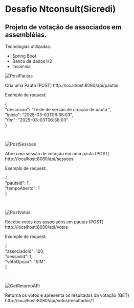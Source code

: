 # Desafio Ntconsult(Sicredi)

## Projeto de votação de associados em assembléias.

Tecnologias utilizadas:

- Spring Boot
- Banco de dados H2
- Insomnia

![PostPautas](https://github.com/user-attachments/assets/4c658add-bfa2-4ae5-9960-4404d148d0f2)

Cria uma Pauta (POST)
http://localhost:8080/api/pautas

Exemplo de request:

<p align-"center">
{
	<br>"descricao": "Teste de versão de criação de pauta.",
	<br>"inicio": "2025-03-03T06:38:03",
	<br>"fim": "2025-03-03T06:38:03"<br>
}
</p><br>



![PostSessoes](https://github.com/user-attachments/assets/6e4b33e6-cc8b-4dc6-988a-f7ac1a068420)

Abre uma sessão de votação em uma pauta (POST)
http://localhost:8080/api/sessoes

Exemplo de request:

<p align-"center">
{
	<br>"pautaId": 1,
	<br>"tempoAberto": 1<br>
}
</p><br>



![PostVotos](https://github.com/user-attachments/assets/2c847d89-4d46-4ddb-9e6b-512335c7cd4c)

Recebe votos dos associados em pautas (POST)
http://localhost:8080/api/votos

Exemplo de request:

<p align-"center">
{
	<br>"associadoId": 100,
	<br>"sessaoId": 1,
  <br>"votoOpcao": "SIM"<br>
}
</p><br>


![GetRetornoAPI](https://github.com/user-attachments/assets/b463a84d-2871-4f6b-9afb-a6423ecaa2f7)

Retorna os votos e apresenta os resultados da votação (GET)
http://localhost:8080/api/votos/resultados/1

